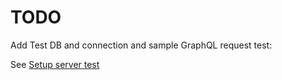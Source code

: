# TODO

Add Test DB and connection and sample GraphQL request test:

See [Setup server test](https://www.youtube.com/watch?v=23w8PSHwep0&index=6&list=PLN3n1USn4xlky9uj6wOhfsPez7KZOqm2V)
